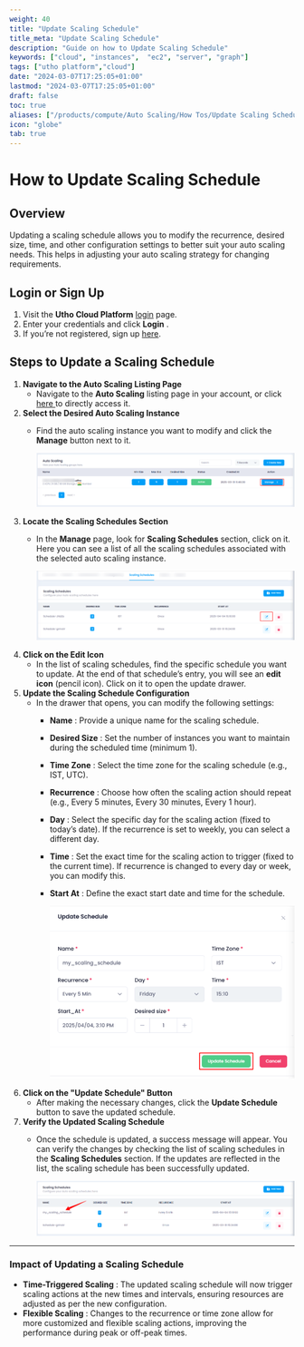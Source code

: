 ```yaml
---
weight: 40
title: "Update Scaling Schedule"
title_meta: "Update Scaling Schedule"
description: "Guide on how to Update Scaling Schedule"
keywords: ["cloud", "instances",  "ec2", "server", "graph"]
tags: ["utho platform","cloud"]
date: "2024-03-07T17:25:05+01:00"
lastmod: "2024-03-07T17:25:05+01:00"
draft: false
toc: true
aliases: ["/products/compute/Auto Scaling/How Tos/Update Scaling Schedule"]
icon: "globe"
tab: true
---
```



# **How to Update Scaling Schedule**

## **Overview**

Updating a scaling schedule allows you to modify the recurrence, desired size, time, and other configuration settings to better suit your auto scaling needs. This helps in adjusting your auto scaling strategy for changing requirements.

## **Login or Sign Up**

1. Visit the **Utho Cloud Platform** [login](https://console.utho.com/login) page.
2. Enter your credentials and click  **Login** .
3. If you’re not registered, sign up [here](https://console.utho.com/signup).

## **Steps to Update a Scaling Schedule**

1. **Navigate to the Auto Scaling Listing Page**
   * Navigate to the **Auto Scaling** listing page in your account, or click [here ](https://console.utho.com/auto-scaling "Auto Scaling Listing Page")to directly access it.
2. **Select the Desired Auto Scaling Instance**
   * Find the auto scaling instance you want to modify and click the **Manage** button next to it.

     ![1743760759768](image/index/1743760759768.png)
3. **Locate the Scaling Schedules Section**
   * In the **Manage** page, look for **Scaling Schedules** section, click on it. Here you can see a list of all the scaling schedules associated with the selected auto scaling instance.

     ![1743760829884](image/index/1743760829884.png)
4. **Click on the Edit Icon**
   * In the list of scaling schedules, find the specific schedule you want to update. At the end of that schedule’s entry, you will see an **edit icon** (pencil icon). Click on it to open the update drawer.
5. **Update the Scaling Schedule Configuration**
   * In the drawer that opens, you can modify the following settings:
     * **Name** : Provide a unique name for the scaling schedule.
     * **Desired Size** : Set the number of instances you want to maintain during the scheduled time (minimum 1).
     * **Time Zone** : Select the time zone for the scaling schedule (e.g., IST, UTC).
     * **Recurrence** : Choose how often the scaling action should repeat (e.g., Every 5 minutes, Every 30 minutes, Every 1 hour).
     * **Day** : Select the specific day for the scaling action (fixed to today’s date). If the recurrence is set to weekly, you can select a different day.
     * **Time** : Set the exact time for the scaling action to trigger (fixed to the current time). If recurrence is changed to every day or week, you can modify this.
     * **Start At** : Define the exact start date and time for the schedule.

       ![1743760873601](image/index/1743760873601.png)
6. **Click on the "Update Schedule" Button**
   * After making the necessary changes, click the **Update Schedule** button to save the updated schedule.
7. **Verify the Updated Scaling Schedule**
   * Once the schedule is updated, a success message will appear. You can verify the changes by checking the list of scaling schedules in the **Scaling Schedules** section. If the updates are reflected in the list, the scaling schedule has been successfully updated.

     ![1743760897214](image/index/1743760897214.png)

---

### **Impact of Updating a Scaling Schedule**

* **Time-Triggered Scaling** : The updated scaling schedule will now trigger scaling actions at the new times and intervals, ensuring resources are adjusted as per the new configuration.
* **Flexible Scaling** : Changes to the recurrence or time zone allow for more customized and flexible scaling actions, improving the performance during peak or off-peak times.

